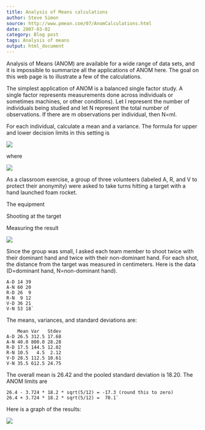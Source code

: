 ```yaml
---
title: Analysis of Means calculations
author: Steve Simon
source: http://www.pmean.com/07/AnomCalculations.html
date: 2007-03-02
category: Blog post
tags: Analysis of means
output: html_document
---
```


Analysis of Means (ANOM) are available for a wide range of data sets,
and it is impossible to summarize all the applications of ANOM here. The
goal on this web page is to illustrate a few of the calculations.

<!---More--->

The simplest application of ANOM is a balanced single factor study. A
single factor represents measurements done across individuals or
sometimes machines, or other conditions). Let I represent the number of
individuals being studied and let N represent the total number of
observations. If there are m observations per individual, then N=mI.

For each individual, calculate a mean and a variance. The formula for
upper and lower decision limits in this setting is

![](http://www.pmean.com/images/images/07/AnomCalculations01.gif)

where

![](http://www.pmean.com/images/images/07/AnomCalculations02.gif)

As a classroom exercise, a group of three volunteers (labeled A, R, and
V to protect their anonymity) were asked to take turns hitting a target
with a hand launched foam rocket.

The equipment

Shooting at the target

Measuring the result

![](http://www.pmean.com/images/images/07/AnomCalculations03.jpg)

Since the group was small, I asked each team member to shoot twice with
their dominant hand and twice with their non-dominant hand. For each
shot, the distance from the target was measured in centimeters. Here is
the data (D=dominant hand, N=non-dominant hand).

```{}
A-D 14 39
A-N 60 20
R-D 26  9
R-N  9 12
V-D 36 21
V-N 53 18`
```

The means, variances, and standard deviations are:

```{}
    Mean Var   Stdev
A-D 26.5 312.5 17.68
A-N 40.0 800.0 28.28
R-D 17.5 144.5 12.02
R-N 10.5   4.5  2.12
V-D 28.5 112.5 10.61
V-N 35.5 612.5 24.75
```

The overall mean is 26.42 and the pooled standard deviation is 18.20.
The ANOM limits are

```{}
26.4 - 3.724 * 18.2 * sqrt(5/12) = -17.3 (round this to zero)
26.4 + 3.724 * 18.2 * sqrt(5/12) =  70.1`
```

Here is a graph of the results:

![](http://www.pmean.com/images/images/07/AnomCalculations06.gif)

